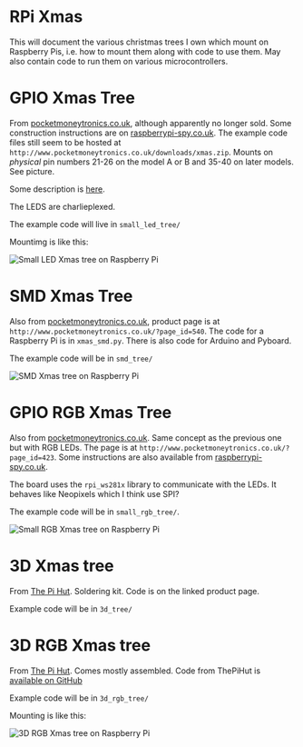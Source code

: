 # RPi Xmas

This will document the various christmas trees I own which mount on Raspberry Pis, i.e. how to mount them along with code to use them. May also contain code to run them on various microcontrollers.

# GPIO Xmas Tree

From [pocketmoneytronics.co.uk](https://www.pocketmoneytronics.co.uk), although apparently no longer sold. Some construction instructions are on [raspberrypi-spy.co.uk](https://www.raspberrypi-spy.co.uk/2014/12/raspberry-gpio-xmas-tree-add-on/). The example code files still seem to be hosted at `http://www.pocketmoneytronics.co.uk/downloads/xmas.zip`. Mounts on *physical* pin numbers 21-26 on the model A or B and 35-40 on later models. See picture.

Some description is [here](http://www.pocketmoneytronics.co.uk/?page_id=239).

The LEDS are charlieplexed. 

The example code will live in `small_led_tree/`

Mountimg is like this:

![Small LED Xmas tree on Raspberry Pi](./images/small_led_xmas_tree.jpg)

# SMD Xmas Tree

Also from [pocketmoneytronics.co.uk](http://www.pocketmoneytronics.co.uk), product page is at `http://www.pocketmoneytronics.co.uk/?page_id=540`. The code for a Raspberry Pi is in `xmas_smd.py`. There is also code for Arduino and Pyboard.

The example code will be in `smd_tree/`

![SMD Xmas tree on Raspberry Pi](./images/smd_tree.jpg)

# GPIO RGB Xmas Tree

Also from [pocketmoneytronics.co.uk](www.pocketmoneytronics.co.uk). Same concept as the previous one but with RGB LEDs. The page is at `http://www.pocketmoneytronics.co.uk/?page_id=423`. Some instructions are also available from [raspberrypi-spy.co.uk](https://www.raspberrypi-spy.co.uk/2016/12/rgb-led-christmas-tree-by-pocketmoneytronics/).

The board uses the `rpi_ws281x` library to communicate with the LEDs. It behaves like Neopixels which I think use SPI?

The example code will be in `small_rgb_tree/`.

![Small RGB Xmas tree on Raspberry Pi](./images/small_rgb_xmas_tree.jpg)

# 3D Xmas tree

From [The Pi Hut](https://thepihut.com/products/3d-xmas-tree-for-raspberry-pi). Soldering kit. Code is on the linked product page.

Example code will be in `3d_tree/`

# 3D RGB Xmas tree

From [The Pi Hut](https://thepihut.com/products/3d-rgb-xmas-tree-for-raspberry-pi). Comes mostly assembled. Code from ThePiHut is [available on GitHub](https://github.com/ThePiHut/rgbxmastree)

Example code will be in `3d_rgb_tree/`

Mounting is like this:

![3D RGB Xmas tree on Raspberry Pi](./images/3d_rgb_xmas_tree.jpg)
